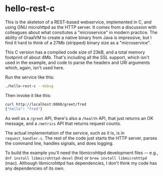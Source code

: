 # hello-rest-c

This is the skeleton of a REST-based webservice, implemented in C, and
using GNU microhttpd as the HTTP server. It comes from a discussion
with colleagues about what consitutes a "microservice" in modern practice.
The ability of GraalVM to create a native binary from Java is impressive, but I
find it hard to think of a 27Mb (stripped) binary size as a "microservice".

This C version has a compiled code size of 23kB, and a total memory footprint of
about 4Mb. That's including all the SSL support, which isn't used in the example,
and code to parse the headers and URI arguments which, again, isn't used here.

Run the service like this:
```sh
./hello-rest-c --debug
```

Then invoke it like this:
```sh
curl http://localhost:8080/greet/fred
{"hello": "fred"}
```

As well as a `/greet` API, there's also a `/health` API, that just returns
an OK message, and a `/metrics` API that returns request counts.

The actual implementation of the service, such as it is, is in
`request_handler.c`. The rest of the code just starts the HTTP server, parses
the command line, handles signals, and does logging.

To build the example you'll need the libmicrohttpd development files
-- e.g., `dnf install libmicrohttpd-devel` (lnx) or `brew install libmicrohttpd`
(mac). Although libmicrohttpd has dependencies, I don't think my code has any
dependencies of its own.
